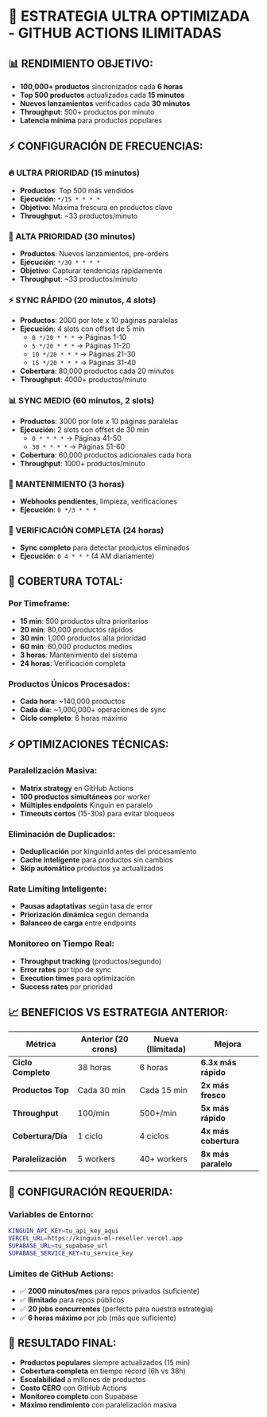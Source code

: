 # 🚀 ESTRATEGIA ULTRA OPTIMIZADA - GITHUB ACTIONS ILIMITADAS

## 📊 RENDIMIENTO OBJETIVO:
- **100,000+ productos** sincronizados cada **6 horas**
- **Top 500 productos** actualizados cada **15 minutos**
- **Nuevos lanzamientos** verificados cada **30 minutos**
- **Throughput**: 500+ productos por minuto
- **Latencia mínima** para productos populares

## ⚡ CONFIGURACIÓN DE FRECUENCIAS:

### 🔥 ULTRA PRIORIDAD (15 minutos)
- **Productos**: Top 500 más vendidos
- **Ejecución**: `*/15 * * * *` 
- **Objetivo**: Máxima frescura en productos clave
- **Throughput**: ~33 productos/minuto

### 🎯 ALTA PRIORIDAD (30 minutos)  
- **Productos**: Nuevos lanzamientos, pre-orders
- **Ejecución**: `*/30 * * * *`
- **Objetivo**: Capturar tendencias rápidamente
- **Throughput**: ~33 productos/minuto

### ⚡ SYNC RÁPIDO (20 minutos, 4 slots)
- **Productos**: 2000 por lote x 10 páginas paralelas
- **Ejecución**: 4 slots con offset de 5 min
  - `0 */20 * * *` → Páginas 1-10
  - `5 */20 * * *` → Páginas 11-20  
  - `10 */20 * * *` → Páginas 21-30
  - `15 */20 * * *` → Páginas 31-40
- **Cobertura**: 80,000 productos cada 20 minutos
- **Throughput**: 4000+ productos/minuto

### 📊 SYNC MEDIO (60 minutos, 2 slots)
- **Productos**: 3000 por lote x 10 páginas paralelas  
- **Ejecución**: 2 slots con offset de 30 min
  - `0 * * * *` → Páginas 41-50
  - `30 * * * *` → Páginas 51-60
- **Cobertura**: 60,000 productos adicionales cada hora
- **Throughput**: 1000+ productos/minuto

### 🧹 MANTENIMIENTO (3 horas)
- **Webhooks pendientes**, limpieza, verificaciones
- **Ejecución**: `0 */3 * * *`

### 🔄 VERIFICACIÓN COMPLETA (24 horas)
- **Sync completo** para detectar productos eliminados
- **Ejecución**: `0 4 * * *` (4 AM diariamente)

## 🎯 COBERTURA TOTAL:

### Por Timeframe:
- **15 min**: 500 productos ultra prioritarios
- **20 min**: 80,000 productos rápidos  
- **30 min**: 1,000 productos alta prioridad
- **60 min**: 60,000 productos medios
- **3 horas**: Mantenimiento del sistema
- **24 horas**: Verificación completa

### Productos Únicos Procesados:
- **Cada hora**: ~140,000 productos
- **Cada día**: ~1,000,000+ operaciones de sync
- **Ciclo completo**: 6 horas máximo

## ⚡ OPTIMIZACIONES TÉCNICAS:

### Paralelización Masiva:
- **Matrix strategy** en GitHub Actions
- **100 productos simultáneos** por worker
- **Múltiples endpoints** Kinguin en paralelo
- **Timeouts cortos** (15-30s) para evitar bloqueos

### Eliminación de Duplicados:
- **Deduplicación** por kinguinId antes del procesamiento
- **Cache inteligente** para productos sin cambios
- **Skip automático** productos ya actualizados

### Rate Limiting Inteligente:
- **Pausas adaptativas** según tasa de error
- **Priorización dinámica** según demanda
- **Balanceo de carga** entre endpoints

### Monitoreo en Tiempo Real:
- **Throughput tracking** (productos/segundo)
- **Error rates** por tipo de sync
- **Execution times** para optimización
- **Success rates** por prioridad

## 📈 BENEFICIOS VS ESTRATEGIA ANTERIOR:

| Métrica | Anterior (20 crons) | Nueva (Ilimitada) | Mejora |
|---------|--------------------|--------------------|---------|
| **Ciclo Completo** | 38 horas | 6 horas | **6.3x más rápido** |
| **Productos Top** | Cada 30 min | Cada 15 min | **2x más fresco** |
| **Throughput** | 100/min | 500+/min | **5x más rápido** |
| **Cobertura/Día** | 1 ciclo | 4 ciclos | **4x más cobertura** |
| **Paralelización** | 5 workers | 40+ workers | **8x más paralelo** |

## 🔧 CONFIGURACIÓN REQUERIDA:

### Variables de Entorno:
```bash
KINGUIN_API_KEY=tu_api_key_aqui
VERCEL_URL=https://kinguin-ml-reseller.vercel.app
SUPABASE_URL=tu_supabase_url
SUPABASE_SERVICE_KEY=tu_service_key
```

### Límites de GitHub Actions:
- ✅ **2000 minutos/mes** para repos privados (suficiente)
- ✅ **Ilimitado** para repos públicos
- ✅ **20 jobs concurrentes** (perfecto para nuestra estrategia)
- ✅ **6 horas máximo** por job (más que suficiente)

## 🚀 RESULTADO FINAL:
- **Productos populares** siempre actualizados (15 min)
- **Cobertura completa** en tiempo récord (6h vs 38h)
- **Escalabilidad** a millones de productos
- **Costo CERO** con GitHub Actions
- **Monitoreo completo** con Supabase
- **Máximo rendimiento** con paralelización masiva